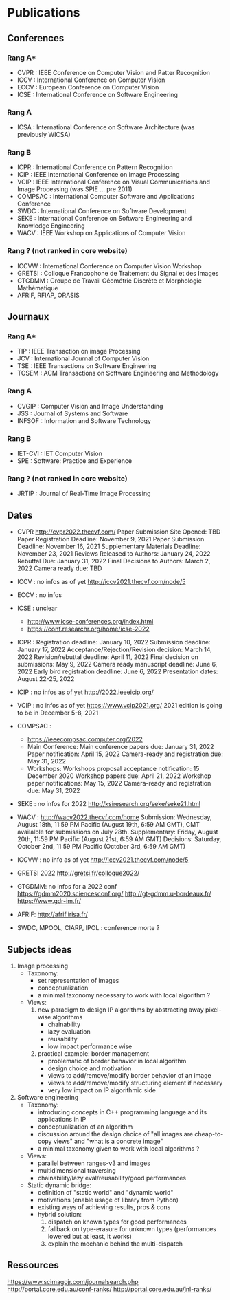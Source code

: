# Publications

## Conferences

### Rang A*

* CVPR : IEEE Conference on Computer Vision and Patter Recognition
* ICCV : International Conference on Computer Vision
* ECCV : European Conference on Computer Vision
* ICSE : International Conference on Software Engineering

### Rang A

* ICSA : International Conference on Software Architecture (was previously WICSA)

### Rang B

* ICPR : International Conference on Pattern Recognition
* ICIP : IEEE International Conference on Image Processing
* VCIP : IEEE International Conference on Visual Communications and Image Processing (was SPIE ... pre 2011)
* COMPSAC : International Computer Software and Applications Conference
* SWDC : International Conference on Software Development
* SEKE : International Conference on Software Engineering and Knowledge Engineering
* WACV : IEEE Workshop on Applications of Computer Vision

### Rang ? (not ranked in core website)

* ICCVW : International Conference on Computer Vision Workshop
* GRETSI : Colloque Francophone de Traitement du Signal et des Images
* GTGDMM : Groupe de Travail Géométrie Discrète et Morphologie Mathématique
* AFRIF, RFIAP, ORASIS

## Journaux

### Rang A*

* TIP : IEEE Transaction on image Processing
* JCV : International Journal of Computer Vision
* TSE : IEEE Transactions on Software Engineering
* TOSEM : ACM Transactions on Software Engineering and Methodology

### Rang A

* CVGIP : Computer Vision and Image Understanding
* JSS : Journal of Systems and Software
* INFSOF : Information and Software Technology

### Rang B

* IET-CVI : IET Computer Vision 
* SPE : Software: Practice and Experience

### Rang ? (not ranked in core website)

* JRTIP : Journal of Real-Time Image Processing 

## Dates

* CVPR
  http://cvpr2022.thecvf.com/
  Paper Submission Site Opened: TBD
  Paper Registration Deadline: November 9, 2021
  Paper Submission Deadline: November 16, 2021
  Supplementary Materials Deadline: November 23, 2021
  Reviews Released to Authors: January 24, 2022
  Rebuttal Due: January 31, 2022
  Final Decisions to Authors: March 2, 2022
  Camera ready due: TBD

* ICCV : no infos as of yet
  http://iccv2021.thecvf.com/node/5

* ECCV : no infos

* ICSE : unclear
  * http://www.icse-conferences.org/index.html
  * https://conf.researchr.org/home/icse-2022

* ICPR :
  Registration deadline: January 10, 2022
  Submission deadline: January 17, 2022
  Acceptance/Rejection/Revision decision: March 14, 2022
  Revision/rebuttal deadline: April 11, 2022
  Final decision on submissions: May 9, 2022
  Camera ready manuscript deadline: June 6, 2022
  Early bird registration deadline: June 6, 2022
  Presentation dates: August 22-25, 2022

* ICIP : no infos as of yet
  http://2022.ieeeicip.org/

* VCIP : no infos as of yet
  https://www.vcip2021.org/
  2021 edition is going to be in December 5-8, 2021

* COMPSAC :
  * https://ieeecompsac.computer.org/2022
  * Main Conference:
    Main conference papers due: January 31, 2022
    Paper notification: April 15, 2022
    Camera-ready and registration due: May 31, 2022
  * Workshops:
    Workshops proposal acceptance notification: 15 December 2020
    Workshop papers due: April 21, 2022
    Workshop paper notifications: May 15, 2022
    Camera-ready and registration due: May 31, 2022

* SEKE : no infos for 2022
  http://ksiresearch.org/seke/seke21.html

* WACV :
  http://wacv2022.thecvf.com/home
  Submission: Wednesday, August 18th, 11:59 PM Pacific (August 19th, 6:59 AM GMT), CMT availalble for submissions on July 28th.
  Supplementary: Friday, August 20th, 11:59 PM Pacific (August 21st, 6:59 AM GMT)
  Decisions: Saturday, October 2nd, 11:59 PM Pacific (October 3rd, 6:59 AM GMT)

* ICCVW : no info as of yet
  http://iccv2021.thecvf.com/node/5

* GRETSI 2022
  http://gretsi.fr/colloque2022/

* GTGDMM: no infos for a 2022 conf
  https://gdmm2020.sciencesconf.org/
  http://gt-gdmm.u-bordeaux.fr/
  https://www.gdr-im.fr/

* AFRIF: http://afrif.irisa.fr/

* SWDC, MPOOL, CIARP, IPOL : conference morte ?

## Subjects ideas

1. Image processing
   * Taxonomy:
     * set representation of images
     * conceptualization
     * a minimal taxonomy necessary to work with local algorithm ?
   * Views:
     1. new paradigm to design IP algorithms by abstracting away pixel-wise algorithms
        * chainability
        * lazy evaluation
        * reusability
        * low impact performance wise
     2. practical example: border management
        * problematic of border behavior in local algorithm
        * design choice and motivation
        * views to add/remove/modify border behavior of an image
        * views to add/remove/modify structuring element if necessary
        * very low impact on IP algorithmic side
2. Software engineering
   * Taxonomy:
     * introducing concepts in C++ programming language and its applications in IP
     * conceptualization of an algorithm
     * discussion around the design choice of "all images are cheap-to-copy views" and "what is a concrete image"
     * a minimal taxonomy given to work with local algorithms ?
   * Views:
     * parallel between ranges-v3 and images
     * multidimensional traversing
     * chainability/lazy eval/reusability/good performances
   * Static dynamic bridge:
     * definition of "static world" and "dynamic world"
     * motivations (enable usage of library from Python)
     * existing ways of achieving results, pros & cons
     * hybrid solution:
       1. dispatch on known types for good performances
       2. fallback on type-erasure for unknown types (performances lowered but at least, it works)
       3. explain the mechanic behind the multi-dispatch


## Ressources

https://www.scimagojr.com/journalsearch.php
http://portal.core.edu.au/conf-ranks/
http://portal.core.edu.au/jnl-ranks/
